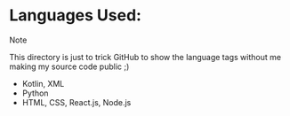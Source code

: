 # Languages Used:
> [!NOTE]
This directory is just to trick GitHub to show the language tags without me making my source code public ;)

- Kotlin, XML
- Python
- HTML, CSS, React.js, Node.js
